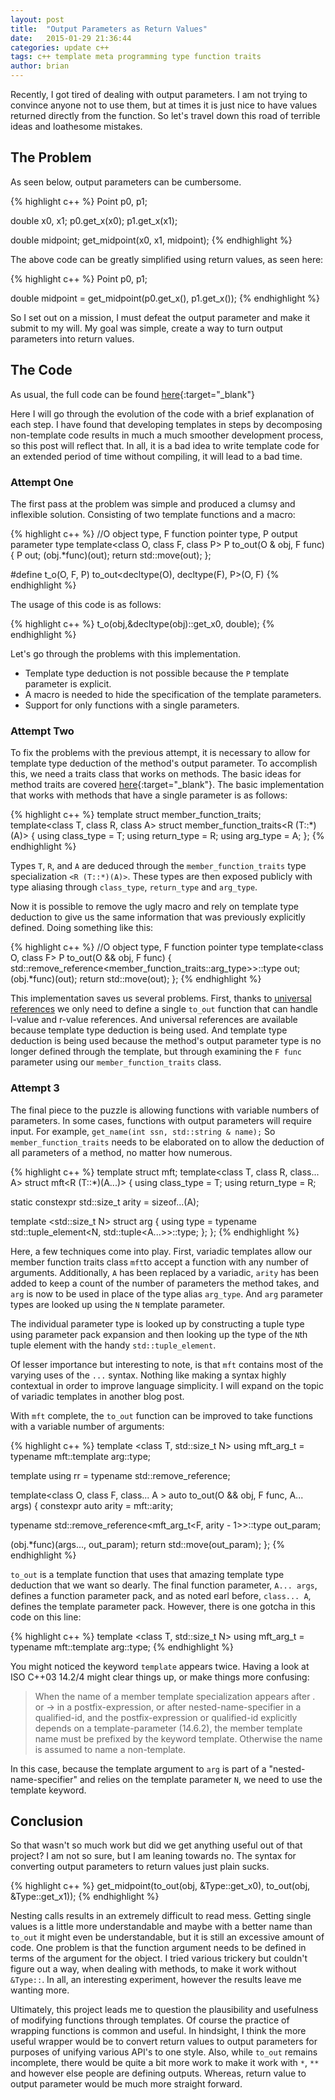 ```yaml
---
layout: post
title:  "Output Parameters as Return Values"
date:   2015-01-29 21:36:44
categories: update c++
tags: c++ template meta programming type function traits
author: brian
---
```


Recently, I got tired of dealing with output parameters. I am not trying to convince anyone not to use them, but at times it is just nice to have values returned directly from the function. So let's travel down this road of terrible ideas and loathesome mistakes.

## The Problem

As seen below, output parameters can be cumbersome.

{% highlight c++ %}
Point p0, p1;

double x0, x1;
p0.get_x(x0);
p1.get_x(x1);

double midpoint;
get_midpoint(x0, x1, midpoint);
{% endhighlight %}

The above code can be greatly simplified using return values, as seen here:

{% highlight c++ %}
Point p0, p1;

double midpoint = get_midpoint(p0.get_x(), p1.get_x());
{% endhighlight %}

So I set out on a mission, I must defeat the output parameter and make it submit to my will. My goal was simple, create a way to turn output parameters into return values.

## The Code

As usual, the full code can be found [here](https://github.com/brianrackle/to_out){:target="_blank"}

Here I will go through the evolution of the code with a brief explanation of each step. I have found that developing templates in steps by decomposing non-template code results in much a much smoother development process, so this post will reflect that. In all, it is a bad idea to write template code for an extended period of time without compiling, it will lead to a bad time. 

### Attempt One

The first pass at the problem was simple and produced a clumsy and inflexible solution. Consisting of two template functions and a macro:

{% highlight c++ %}
//O object type, F function pointer type, P output parameter type
template<class O, class F, class P>
P to_out(O & obj, F func)
{
  P out;
  (obj.*func)(out);
  return std::move(out);
};

#define t_o(O, F, P) to_out<decltype(O), decltype(F), P>(O, F)
{% endhighlight %}

The usage of this code is as follows:

{% highlight c++ %}
t_o(obj,&decltype(obj)::get_x0, double);
{% endhighlight %}

Let's go through the problems with this implementation.

- Template type deduction is not possible because the `P` template parameter is explicit.
- A macro is needed to hide the specification of the template parameters.
- Support for only functions with a single parameters.

### Attempt Two

To fix the problems with the previous attempt, it is necessary to allow for template type deduction of the method's output parameter. To accomplish this, we need a traits class that works on methods. The basic ideas for method traits are covered [here](https://functionalcpp.wordpress.com/2013/08/05/function-traits/){:target="_blank"}. The basic implementation that works with methods that have a single parameter is as follows:

{% highlight c++ %}
template<class T> struct member_function_traits;
template<class T, class R, class A>
struct member_function_traits<R (T::*)(A)>
{
  using class_type = T;
  using return_type = R;
  using arg_type = A;
};
{% endhighlight %}

Types `T`, `R`, and `A` are deduced through the `member_function_traits` type specialization `<R (T::*)(A)>`. These types are then exposed publicly with type aliasing through `class_type`, `return_type` and `arg_type`.

Now it is possible to remove the ugly macro and rely on template type deduction to give us the same information that was previously explicitly defined. Doing something like this:

{% highlight c++ %}
//O object type, F function pointer type
template<class O, class F>
P to_out(O && obj, F func)
{
  std::remove_reference<member_function_traits<F>::arg_type>>::type out;
  (obj.*func)(out);
  return std::move(out);
};
{% endhighlight %}

This implementation saves us several problems. First, thanks to [universal references](http://isocpp.org/blog/2012/11/universal-references-in-c11-scott-meyers) we only need to define a single `to_out` function that can handle l-value and r-value references. And universal references are available because template type deduction is being used. And template type deduction is being used because the method's output parameter type is no longer defined through the template, but through examining the `F func` parameter using our `member_function_traits` class.

### Attempt 3

The final piece to the puzzle is allowing functions with variable numbers of parameters. In some cases, functions with output parameters will require input. For example, `get_name(int ssn, std::string & name);` So `member_function_traits` needs to be elaborated on to allow the deduction of all parameters of a method, no matter how numerous.

{% highlight c++ %}
template<class T> struct mft;
template<class T, class R, class... A>
struct mft<R (T::*)(A...)>
{
  using class_type = T;
  using return_type = R;

  static constexpr std::size_t arity = sizeof...(A);

  template <std::size_t N>
  struct arg
  {
    using type = typename std::tuple_element<N, std::tuple<A...>>::type;
  };
};
{% endhighlight %}

Here, a few techniques come into play. First, variadic templates allow our member function traits class `mft`to accept a function with any number of arguments. Additionally, `A` has been replaced by a variadic, `arity` has been added to keep a count of the number of parameters the method takes, and `arg` is now to be used in place of the type alias `arg_type`. And `arg` parameter types are looked up using the `N` template parameter.

The individual parameter type is looked up by constructing a tuple type using parameter pack expansion and then looking up the type of the `N`th tuple element with the handy `std::tuple_element`.

Of lesser importance but interesting to note, is that `mft` contains most of the varying uses of the `...` syntax. Nothing like making a syntax highly contextual in order to improve language simplicity. I will expand on the topic of variadic templates in another blog post.

With `mft` complete, the `to_out` function can be improved to take functions with a variable number of arguments:

{% highlight c++ %}
template <class T, std::size_t N> using mft_arg_t = 
  typename mft<T>::template arg<N>::type;

template <class T> using rr = typename std::remove_reference<T>;

template<class O, class F, class... A >
auto to_out(O && obj, F func, A... args)
{
  constexpr auto arity = mft<F>::arity;

  typename std::remove_reference<mft_arg_t<F, arity - 1>>::type out_param;

  (obj.*func)(args..., out_param);
  return std::move(out_param);
};
{% endhighlight %}

`to_out` is a template function that uses that amazing template type deduction that we want so dearly. The final function parameter, `A... args`, defines a function parameter pack, and as noted earl before, `class... A`, defines the template parameter pack. However, there is one gotcha in this code on this line:

{% highlight c++ %}
  template <class T, std::size_t N> using mft_arg_t = 
    typename mft<T>::template arg<N>::type;
{% endhighlight %}

You might noticed the keyword `template` appears twice. Having a look at ISO C++03 14.2/4 might clear things up, or make things more confusing:

> When the name of a member template specialization appears after . or -> in a postfix-expression, or after nested-name-specifier in a qualified-id, and the postfix-expression or qualified-id explicitly depends on a template-parameter (14.6.2), the member template name must be prefixed by the keyword template. Otherwise the name is assumed to name a non-template.

In this case, because the template argument to `arg` is part of a "nested-name-specifier" and relies on the template parameter `N`, we need to use the template keyword.

## Conclusion

So that wasn't so much work but did we get anything useful out of that project? I am not so sure, but I am leaning towards no. The syntax for converting output parameters to return values just plain sucks.

{% highlight c++ %}
get_midpoint(to_out(obj, &Type::get_x0), to_out(obj, &Type::get_x1));
{% endhighlight %}

Nesting calls results in an extremely difficult to read mess. Getting single values is a little more understandable and maybe with a better name than `to_out` it might even be understandable, but it is still an excessive amount of code. One problem is that the function argument needs to be defined in terms of the argument for the object. I tried various trickery but couldn't figure out a way, when dealing with methods, to make it work without `&Type::`. In all, an interesting experiment, however the results leave me wanting more. 

Ultimately, this project leads me to question the plausibility and usefulness of modifying functions through templates. Of course the practice of wrapping functions is common and useful. In hindsight, I think the more useful wrapper would be to convert return values to output parameters for purposes of unifying various API's to one style. Also, while `to_out` remains incomplete, there would be quite a bit more work to make it work with `*`, `**` and however else people are defining outputs. Whereas, return value to output parameter would be much more straight forward. 
